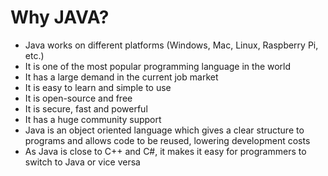 # Why JAVA?

- Java works on different platforms (Windows, Mac, Linux, Raspberry Pi, etc.)
- It is one of the most popular programming language in the world
- It has a large demand in the current job market
- It is easy to learn and simple to use
- It is open-source and free
- It is secure, fast and powerful
- It has a huge community support
- Java is an object oriented language which gives a clear structure to programs and allows code to be reused, lowering development costs
- As Java is close to C++ and C#, it makes it easy for programmers to switch to Java or vice versa